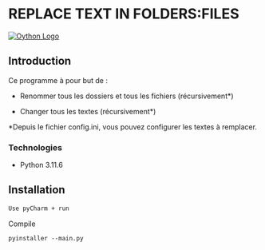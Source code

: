 # REPLACE TEXT IN FOLDERS:FILES
[![Oython Logo](https://www.vectorlogo.zone/logos/python/python-vertical.svg)](https://www.python.org/)
## Introduction

Ce programme à pour but de :

- Renommer tous les dossiers et tous les fichiers (récursivement*)

- Changer tous les textes (récursivement*)

*Depuis le fichier config.ini, vous pouvez configurer les textes à remplacer.



### Technologies
- Python 3.11.6

## Installation
``` bash
Use pyCharm + run
```

Compile
```
pyinstaller --main.py
```
